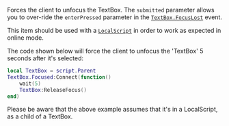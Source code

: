 Forces the client to unfocus the TextBox. The `submitted` parameter allows
you to over-ride the `enterPressed` parameter in the
[`TextBox.FocusLost`](https://create.roblox.com/docs/reference/engine/classes/TextBox#FocusLost) event.

This item should be used with a [`LocalScript`](https://create.roblox.com/docs/reference/engine/classes/LocalScript) in order to work as
expected in online mode.

The code shown below will force the client to unfocus the 'TextBox' 5
seconds after it's selected:
```lua
local TextBox = script.Parent
TextBox.Focused:Connect(function()
	wait(5)
	TextBox:ReleaseFocus()
end)
```

Please be aware that the above example assumes that it's in a LocalScript,
as a child of a TextBox.